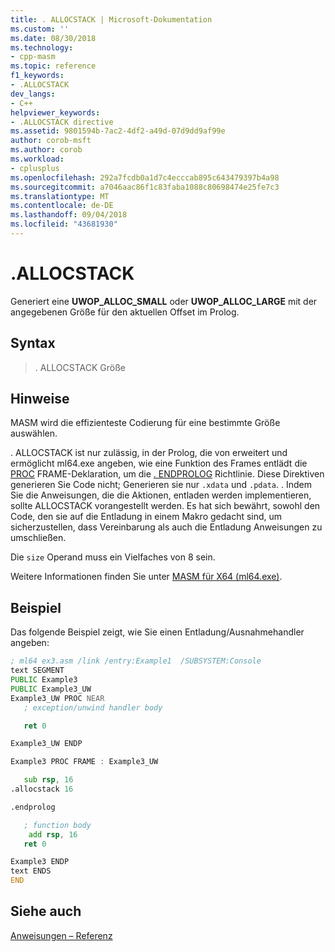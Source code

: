 ```yaml
---
title: . ALLOCSTACK | Microsoft-Dokumentation
ms.custom: ''
ms.date: 08/30/2018
ms.technology:
- cpp-masm
ms.topic: reference
f1_keywords:
- .ALLOCSTACK
dev_langs:
- C++
helpviewer_keywords:
- .ALLOCSTACK directive
ms.assetid: 9801594b-7ac2-4df2-a49d-07d9dd9af99e
author: corob-msft
ms.author: corob
ms.workload:
- cplusplus
ms.openlocfilehash: 292a7fcdb0a1d7c4ecccab895c643479397b4a98
ms.sourcegitcommit: a7046aac86f1c83faba1088c80698474e25fe7c3
ms.translationtype: MT
ms.contentlocale: de-DE
ms.lasthandoff: 09/04/2018
ms.locfileid: "43681930"
---
```

# <a name="allocstack"></a>.ALLOCSTACK

Generiert eine **UWOP_ALLOC_SMALL** oder **UWOP_ALLOC_LARGE** mit der angegebenen Größe für den aktuellen Offset im Prolog.

## <a name="syntax"></a>Syntax

> . ALLOCSTACK Größe

## <a name="remarks"></a>Hinweise

MASM wird die effizienteste Codierung für eine bestimmte Größe auswählen.

. ALLOCSTACK ist nur zulässig, in der Prolog, die von erweitert und ermöglicht ml64.exe angeben, wie eine Funktion des Frames entlädt die [PROC](../../assembler/masm/proc.md) FRAME-Deklaration, um die [. ENDPROLOG](../../assembler/masm/dot-endprolog.md) Richtlinie. Diese Direktiven generieren Sie Code nicht; Generieren sie nur `.xdata` und `.pdata`. . Indem Sie die Anweisungen, die die Aktionen, entladen werden implementieren, sollte ALLOCSTACK vorangestellt werden. Es hat sich bewährt, sowohl den Code, den sie auf die Entladung in einem Makro gedacht sind, um sicherzustellen, dass Vereinbarung als auch die Entladung Anweisungen zu umschließen.

Die `size` Operand muss ein Vielfaches von 8 sein.

Weitere Informationen finden Sie unter [MASM für X64 (ml64.exe)](../../assembler/masm/masm-for-x64-ml64-exe.md).

## <a name="sample"></a>Beispiel

Das folgende Beispiel zeigt, wie Sie einen Entladung/Ausnahmehandler angeben:

```asm
; ml64 ex3.asm /link /entry:Example1  /SUBSYSTEM:Console
text SEGMENT
PUBLIC Example3
PUBLIC Example3_UW
Example3_UW PROC NEAR
   ; exception/unwind handler body

   ret 0

Example3_UW ENDP

Example3 PROC FRAME : Example3_UW

   sub rsp, 16
.allocstack 16

.endprolog

   ; function body
    add rsp, 16
   ret 0

Example3 ENDP
text ENDS
END
```

## <a name="see-also"></a>Siehe auch

[Anweisungen – Referenz](../../assembler/masm/directives-reference.md)<br/>